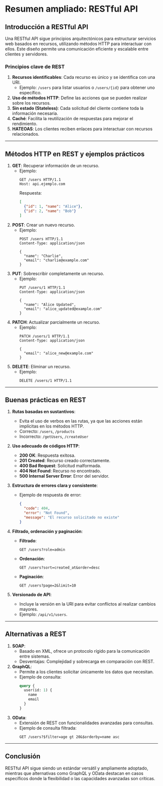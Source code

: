 
# Resumen ampliado: RESTful API

## Introducción a RESTful API
Una RESTful API sigue principios arquitectónicos para estructurar servicios web basados en recursos, utilizando métodos HTTP para interactuar con ellos. Este diseño permite una comunicación eficiente y escalable entre clientes y servidores.

### Principios clave de REST
1. **Recursos identificables**: Cada recurso es único y se identifica con una URI.
   - Ejemplo: `/users` para listar usuarios o `/users/{id}` para obtener uno específico.
2. **Uso de métodos HTTP**: Define las acciones que se pueden realizar sobre los recursos.
3. **Sin estado (Stateless)**: Cada solicitud del cliente contiene toda la información necesaria.
4. **Caché**: Facilita la reutilización de respuestas para mejorar el rendimiento.
5. **HATEOAS**: Los clientes reciben enlaces para interactuar con recursos relacionados.

---

## Métodos HTTP en REST y ejemplos prácticos
1. **GET**: Recuperar información de un recurso.
   - Ejemplo:
     ```http
     GET /users HTTP/1.1
     Host: api.ejemplo.com
     ```
     Respuesta:
     ```json
     [
       {"id": 1, "name": "Alice"},
       {"id": 2, "name": "Bob"}
     ]
     ```
2. **POST**: Crear un nuevo recurso.
   - Ejemplo:
     ```http
     POST /users HTTP/1.1
     Content-Type: application/json
     
     {
       "name": "Charlie",
       "email": "charlie@example.com"
     }
     ```
3. **PUT**: Sobrescribir completamente un recurso.
   - Ejemplo:
     ```http
     PUT /users/1 HTTP/1.1
     Content-Type: application/json
     
     {
       "name": "Alice Updated",
       "email": "alice_updated@example.com"
     }
     ```
4. **PATCH**: Actualizar parcialmente un recurso.
   - Ejemplo:
     ```http
     PATCH /users/1 HTTP/1.1
     Content-Type: application/json
     
     {
       "email": "alice_new@example.com"
     }
     ```
5. **DELETE**: Eliminar un recurso.
   - Ejemplo:
     ```http
     DELETE /users/1 HTTP/1.1
     ```

---

## Buenas prácticas en REST
1. **Rutas basadas en sustantivos**:
   - Evita el uso de verbos en las rutas, ya que las acciones están implícitas en los métodos HTTP.
   - Correcto: `/users`, `/products`
   - Incorrecto: `/getUsers`, `/createUser`

2. **Uso adecuado de códigos HTTP**:
   - **200 OK**: Respuesta exitosa.
   - **201 Created**: Recurso creado correctamente.
   - **400 Bad Request**: Solicitud malformada.
   - **404 Not Found**: Recurso no encontrado.
   - **500 Internal Server Error**: Error del servidor.

3. **Estructura de errores clara y consistente**:
   - Ejemplo de respuesta de error:
     ```json
     {
       "code": 404,
       "error": "Not Found",
       "message": "El recurso solicitado no existe"
     }
     ```

4. **Filtrado, ordenación y paginación**:
   - **Filtrado**:
     ```http
     GET /users?role=admin
     ```
   - **Ordenación**:
     ```http
     GET /users?sort=created_at&order=desc
     ```
   - **Paginación**:
     ```http
     GET /users?page=2&limit=10
     ```

5. **Versionado de API**:
   - Incluye la versión en la URI para evitar conflictos al realizar cambios mayores.
   - Ejemplo: `/api/v1/users`.

---

## Alternativas a REST
1. **SOAP**:
   - Basado en XML, ofrece un protocolo rígido para la comunicación entre sistemas.
   - Desventajas: Complejidad y sobrecarga en comparación con REST.
2. **GraphQL**:
   - Permite a los clientes solicitar únicamente los datos que necesitan.
   - Ejemplo de consulta:
     ```graphql
     query {
       user(id: 1) {
         name
         email
       }
     }
     ```
3. **OData**:
   - Extensión de REST con funcionalidades avanzadas para consultas.
   - Ejemplo de consulta filtrada:
     ```http
     GET /users?$filter=age gt 20&$orderby=name asc
     ```

---

## Conclusión
RESTful API sigue siendo un estándar versátil y ampliamente adoptado, mientras que alternativas como GraphQL y OData destacan en casos específicos donde la flexibilidad o las capacidades avanzadas son críticas.
